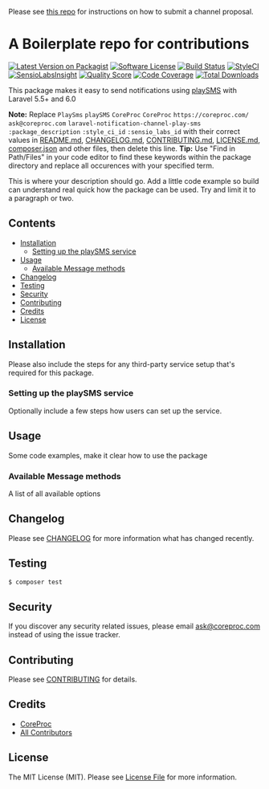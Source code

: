 Please see [this repo](https://github.com/laravel-notification-channels/channels) for instructions on how to submit a channel proposal.

# A Boilerplate repo for contributions

[![Latest Version on Packagist](https://img.shields.io/packagist/v/laravel-notification-channels/laravel-notification-channel-play-sms.svg?style=flat-square)](https://packagist.org/packages/laravel-notification-channels/laravel-notification-channel-play-sms)
[![Software License](https://img.shields.io/badge/license-MIT-brightgreen.svg?style=flat-square)](LICENSE.md)
[![Build Status](https://img.shields.io/travis/laravel-notification-channels/laravel-notification-channel-play-sms/master.svg?style=flat-square)](https://travis-ci.org/laravel-notification-channels/laravel-notification-channel-play-sms)
[![StyleCI](https://styleci.io/repos/:style_ci_id/shield)](https://styleci.io/repos/:style_ci_id)
[![SensioLabsInsight](https://img.shields.io/sensiolabs/i/:sensio_labs_id.svg?style=flat-square)](https://insight.sensiolabs.com/projects/:sensio_labs_id)
[![Quality Score](https://img.shields.io/scrutinizer/g/laravel-notification-channels/laravel-notification-channel-play-sms.svg?style=flat-square)](https://scrutinizer-ci.com/g/laravel-notification-channels/laravel-notification-channel-play-sms)
[![Code Coverage](https://img.shields.io/scrutinizer/coverage/g/laravel-notification-channels/laravel-notification-channel-play-sms/master.svg?style=flat-square)](https://scrutinizer-ci.com/g/laravel-notification-channels/laravel-notification-channel-play-sms/?branch=master)
[![Total Downloads](https://img.shields.io/packagist/dt/laravel-notification-channels/laravel-notification-channel-play-sms.svg?style=flat-square)](https://packagist.org/packages/laravel-notification-channels/laravel-notification-channel-play-sms)

This package makes it easy to send notifications using [playSMS](https://playsms.org) with Laravel 5.5+ and 6.0

**Note:** Replace ```PlaySms``` ```playSMS``` ```CoreProc``` ```CoreProc``` ```https://coreproc.com/``` ```ask@coreproc.com``` ```laravel-notification-channel-play-sms``` ```:package_description``` ```:style_ci_id``` ```:sensio_labs_id``` with their correct values in [README.md](README.md), [CHANGELOG.md](CHANGELOG.md), [CONTRIBUTING.md](CONTRIBUTING.md), [LICENSE.md](LICENSE.md), [composer.json](composer.json) and other files, then delete this line.
**Tip:** Use "Find in Path/Files" in your code editor to find these keywords within the package directory and replace all occurences with your specified term.

This is where your description should go. Add a little code example so build can understand real quick how the package can be used. Try and limit it to a paragraph or two.



## Contents

- [Installation](#installation)
	- [Setting up the playSMS service](#setting-up-the-playSMS-service)
- [Usage](#usage)
	- [Available Message methods](#available-message-methods)
- [Changelog](#changelog)
- [Testing](#testing)
- [Security](#security)
- [Contributing](#contributing)
- [Credits](#credits)
- [License](#license)


## Installation

Please also include the steps for any third-party service setup that's required for this package.

### Setting up the playSMS service

Optionally include a few steps how users can set up the service.

## Usage

Some code examples, make it clear how to use the package

### Available Message methods

A list of all available options

## Changelog

Please see [CHANGELOG](CHANGELOG.md) for more information what has changed recently.

## Testing

``` bash
$ composer test
```

## Security

If you discover any security related issues, please email ask@coreproc.com instead of using the issue tracker.

## Contributing

Please see [CONTRIBUTING](CONTRIBUTING.md) for details.

## Credits

- [CoreProc](https://github.com/CoreProc)
- [All Contributors](../../contributors)

## License

The MIT License (MIT). Please see [License File](LICENSE.md) for more information.
